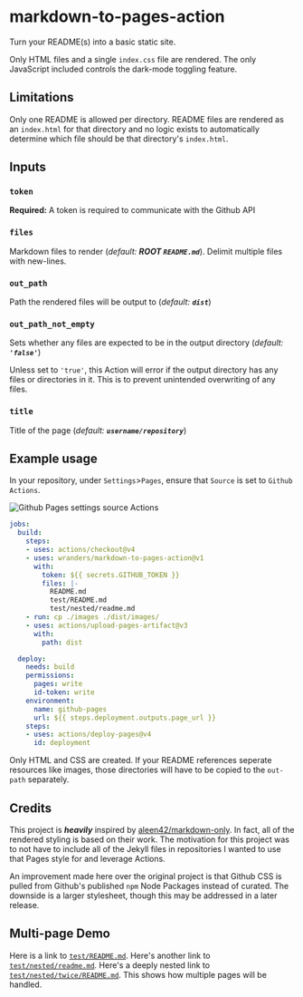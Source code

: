 # markdown-to-pages-action

Turn your README(s) into a basic static site.

Only HTML files and a single `index.css` file are rendered. The only
JavaScript included controls the dark-mode toggling feature.

## Limitations

Only one README is allowed per directory. README files are rendered as an
`index.html` for that directory and no logic exists to automatically determine
which file should be that directory's `index.html`.

## Inputs

### `token`

**Required:** A token is required to communicate with the Github API

### `files`

Markdown files to render (*default: ***ROOT `README.md`****). Delimit multiple
files with new-lines.

### `out_path`

Path the rendered files will be output to (*default: ***`dist`****)

### `out_path_not_empty`

Sets whether any files are expected to be in the output directory
(*default: ***`'false'`****)

Unless set to `'true'`, this Action will error if the output directory has any
files or directories in it. This is to prevent unintended overwriting of any
files.

### `title`

Title of the page (*default: ***`username/repository`****)

## Example usage

In your repository, under `Settings`>`Pages`, ensure that `Source` is set to
`Github Actions`.

![Github Pages settings source Actions](images/setting_pages_actions.png)

```yaml
jobs:
  build:
    steps:
    - uses: actions/checkout@v4
    - uses: wranders/markdown-to-pages-action@v1
      with:
        token: ${{ secrets.GITHUB_TOKEN }}
        files: |-
          README.md
          test/README.md
          test/nested/readme.md
    - run: cp ./images ./dist/images/
    - uses: actions/upload-pages-artifact@v3
      with:
        path: dist

  deploy:
    needs: build
    permissions:
      pages: write
      id-token: write
    environment:
      name: github-pages
      url: ${{ steps.deployment.outputs.page_url }}
    steps:
    - uses: actions/deploy-pages@v4
      id: deployment
```

Only HTML and CSS are created. If your README references seperate resources like
images, those directories will have to be copied to the `out-path` separately.

## Credits

This project is ***heavily*** inspired by
[aleen42/markdown-only](https://github.com/aleen42/markdown-only). In fact, all
of the rendered styling is based on their work. The motivation for this project
was to not have to include all of the Jekyll files in repositories I wanted to
use that Pages style for and leverage Actions.

An improvement made here over the original project is that Github CSS is pulled
from Github's published `npm` Node Packages instead of curated. The downside is
a larger stylesheet, though this may be addressed in a later release.

## Multi-page Demo

Here is a link to [`test/README.md`](./test/README.md). Here's another link to
[`test/nested/readme.md`](./test/nested/readme.md). Here's a deeply nested link
to [`test/nested/twice/README.md`](./test/nested/twice/README.md). This shows
how multiple pages will be handled.
